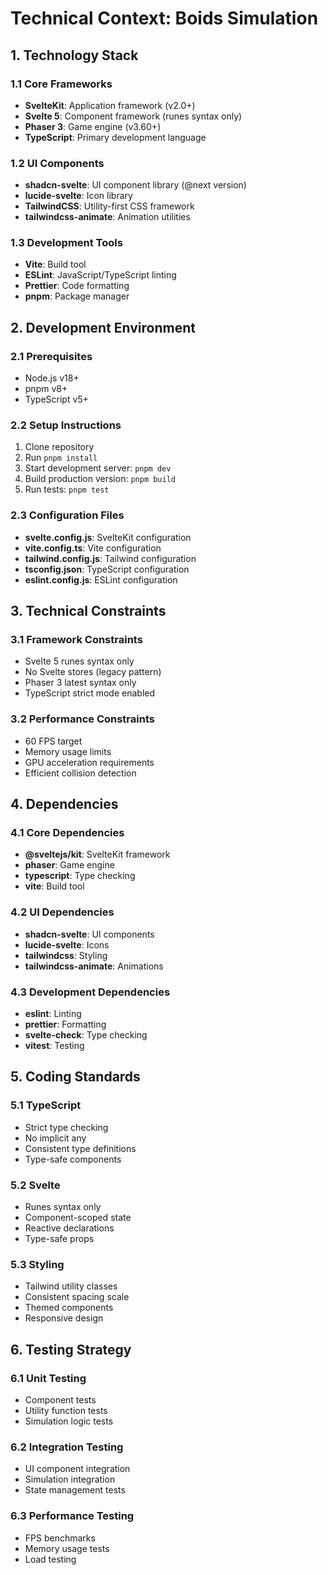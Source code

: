 # Technical Context: Boids Simulation

## 1. Technology Stack

### 1.1 Core Frameworks

- **SvelteKit**: Application framework (v2.0+)
- **Svelte 5**: Component framework (runes syntax only)
- **Phaser 3**: Game engine (v3.60+)
- **TypeScript**: Primary development language

### 1.2 UI Components

- **shadcn-svelte**: UI component library (@next version)
- **lucide-svelte**: Icon library
- **TailwindCSS**: Utility-first CSS framework
- **tailwindcss-animate**: Animation utilities

### 1.3 Development Tools

- **Vite**: Build tool
- **ESLint**: JavaScript/TypeScript linting
- **Prettier**: Code formatting
- **pnpm**: Package manager

## 2. Development Environment

### 2.1 Prerequisites

- Node.js v18+
- pnpm v8+
- TypeScript v5+

### 2.2 Setup Instructions

1. Clone repository
2. Run `pnpm install`
3. Start development server: `pnpm dev`
4. Build production version: `pnpm build`
5. Run tests: `pnpm test`

### 2.3 Configuration Files

- **svelte.config.js**: SvelteKit configuration
- **vite.config.ts**: Vite configuration
- **tailwind.config.js**: Tailwind configuration
- **tsconfig.json**: TypeScript configuration
- **eslint.config.js**: ESLint configuration

## 3. Technical Constraints

### 3.1 Framework Constraints

- Svelte 5 runes syntax only
- No Svelte stores (legacy pattern)
- Phaser 3 latest syntax only
- TypeScript strict mode enabled

### 3.2 Performance Constraints

- 60 FPS target
- Memory usage limits
- GPU acceleration requirements
- Efficient collision detection

## 4. Dependencies

### 4.1 Core Dependencies

- **@sveltejs/kit**: SvelteKit framework
- **phaser**: Game engine
- **typescript**: Type checking
- **vite**: Build tool

### 4.2 UI Dependencies

- **shadcn-svelte**: UI components
- **lucide-svelte**: Icons
- **tailwindcss**: Styling
- **tailwindcss-animate**: Animations

### 4.3 Development Dependencies

- **eslint**: Linting
- **prettier**: Formatting
- **svelte-check**: Type checking
- **vitest**: Testing

## 5. Coding Standards

### 5.1 TypeScript

- Strict type checking
- No implicit any
- Consistent type definitions
- Type-safe components

### 5.2 Svelte

- Runes syntax only
- Component-scoped state
- Reactive declarations
- Type-safe props

### 5.3 Styling

- Tailwind utility classes
- Consistent spacing scale
- Themed components
- Responsive design

## 6. Testing Strategy

### 6.1 Unit Testing

- Component tests
- Utility function tests
- Simulation logic tests

### 6.2 Integration Testing

- UI component integration
- Simulation integration
- State management tests

### 6.3 Performance Testing

- FPS benchmarks
- Memory usage tests
- Load testing
